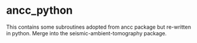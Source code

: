 # ancc_python
This contains some subroutines adopted from ancc package but re-written in python.  Merge into the seismic-ambient-tomography package.
